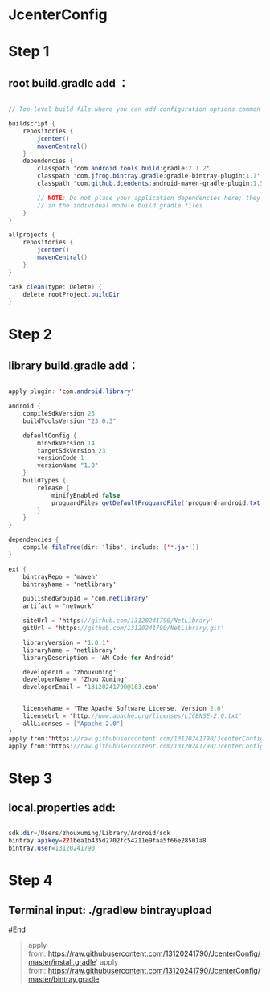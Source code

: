 # JcenterConfig

# Step 1


## root build.gradle add ：

``` Java 

// Top-level build file where you can add configuration options common to all sub-projects/modules.

buildscript {
    repositories {
        jcenter()
        mavenCentral()
    }
    dependencies {
        classpath 'com.android.tools.build:gradle:2.1.2'
        classpath 'com.jfrog.bintray.gradle:gradle-bintray-plugin:1.7'
        classpath 'com.github.dcendents:android-maven-gradle-plugin:1.5'

        // NOTE: Do not place your application dependencies here; they belong
        // in the individual module build.gradle files
    }
}

allprojects {
    repositories {
        jcenter()
        mavenCentral()
    }
}

task clean(type: Delete) {
    delete rootProject.buildDir
}

```
 
# Step 2

## library build.gradle add：



``` Java 

apply plugin: 'com.android.library'

android {
    compileSdkVersion 23
    buildToolsVersion "23.0.3"

    defaultConfig {
        minSdkVersion 14
        targetSdkVersion 23
        versionCode 1
        versionName "1.0"
    }
    buildTypes {
        release {
            minifyEnabled false
            proguardFiles getDefaultProguardFile('proguard-android.txt'), 'proguard-rules.pro'
        }
    }
}

dependencies {
    compile fileTree(dir: 'libs', include: ['*.jar'])
}

ext {
    bintrayRepo = 'maven'
    bintrayName = 'netlibrary'

    publishedGroupId = 'com.netlibrary'
    artifact = 'network'

    siteUrl = 'https://github.com/13120241790/NetLibrary'
    gitUrl = 'https://github.com/13120241790/NetLibrary.git'

    libraryVersion = '1.0.1'
    libraryName = 'netlibrary'
    libraryDescription = 'AM Code for Android'

    developerId = 'zhouxuming'
    developerName = 'Zhou Xuming'
    developerEmail = '13120241790@163.com'


    licenseName = 'The Apache Software License, Version 2.0'
    licenseUrl = 'http://www.apache.org/licenses/LICENSE-2.0.txt'
    allLicenses = ["Apache-2.0"]
}
apply from:'https://raw.githubusercontent.com/13120241790/JcenterConfig/master/install.gradle'
apply from:'https://raw.githubusercontent.com/13120241790/JcenterConfig/master/bintray.gradle'


```

# Step 3

## local.properties add:


``` Java 

sdk.dir=/Users/zhouxuming/Library/Android/sdk
bintray.apikey=221bea1b435d2702fc54211e9faa5f66e28501a8
bintray.user=13120241790


```

# Step 4

## Terminal input: ./gradlew bintrayupload



#End



> apply from:'https://raw.githubusercontent.com/13120241790/JcenterConfig/master/install.gradle'
apply from:'https://raw.githubusercontent.com/13120241790/JcenterConfig/master/bintray.gradle'
